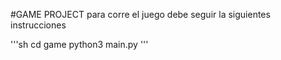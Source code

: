 #GAME PROJECT
para corre el juego debe seguir la siguientes instrucciones

'''sh
cd game
python3 main.py
'''
